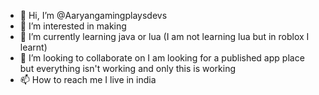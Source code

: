 - 👋 Hi, I’m @Aaryangamingplaysdevs
- 👀 I’m interested in making
- 🌱 I’m currently learning java or lua (I am not learning lua but in roblox I learnt)
- 💞️ I’m looking to collaborate on I am looking for a published app place but everything isn't working and only this is working
- 📫 How to reach me I live in india

<!---
Aaryangamingplaysdevs/Aaryangamingplaysdevs is a ✨ special ✨ repository because its `README.md` (this file) appears on your GitHub profile.
You can click the Preview link to take a look at your changes.
--->
